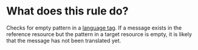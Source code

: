 # What does this rule do?

Checks for empty pattern in a [language tag](/m/8y8sxj09/library-inlang-languageTag). If a message exists in the reference resource but the pattern in a target resource is empty, it is likely that the message has not been translated yet.
